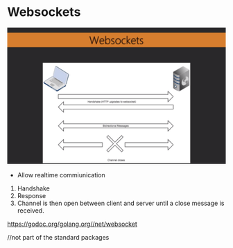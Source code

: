 # Websockets



![Image](WebSockets.png)


* Allow realtime commiunication


1. Handshake 
2. Response
3. Channel is then open between client and server until a close message is received. 



https://godoc.org/golang.org//net/websocket

//not part of the standard packages

